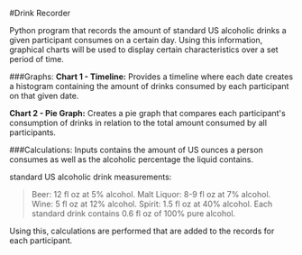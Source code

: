 #Drink Recorder

Python program that records the amount of standard US alcoholic drinks a given participant consumes on a certain day.
Using this information, graphical charts will be used to display certain characteristics over a set period of time.

###Graphs:
**Chart 1 - Timeline:**
Provides a timeline where each date creates a histogram containing the amount of drinks consumed by each
participant on that given date.

**Chart 2 - Pie Graph:**
Creates a pie graph that compares each participant's consumption of drinks in relation to the total amount consumed by 
all participants.

###Calculations:
Inputs contains the amount of US ounces a person consumes as well as the alcoholic percentage the liquid contains.

standard US alcoholic drink measurements:
> Beer: 12 fl oz at 5% alcohol.
> Malt Liquor: 8-9 fl oz at 7% alcohol.
> Wine: 5 fl oz at 12% alcohol.
> Spirit: 1.5 fl oz at 40% alcohol.
> Each standard drink contains 0.6 fl oz of 100% pure alcohol.

Using this, calculations are performed that are added to the records for each participant.

